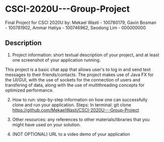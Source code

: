 # CSCI-2020U---Group-Project

Final Project for CSCI 2020U by: Mekael Wasti - 100780179, Gavin Bosman - 100781902, Ammar Hatiya - 100746962, Seodong Lim - 000000000

## Description


1. Project  information:  short  textual  description  of  your  project,  and  at  least  one 
screenshot of your application running. 

This project is a basic chat app that allows user's to log in and send text messages to their friends/contacts.
The project makes use of Java FX for the UI/GUI, with the use of sockets for the connection of users and transfering 
of data, along with the use of multithreading concepts for optimized performance. 




2. How to run: step-by-step  information on how one can successfully clone and run 
your application. 
  Steps:
    In terminal: git clone https://github.com/MekaelWasti/CSCI-2020U---Group-Project
    


3. Other  resources:  any  references  to  other  materials/libraries  that  you  might  have 
used on your solution. 


4. (NOT OPTIONAL) URL to a video demo of your application 
